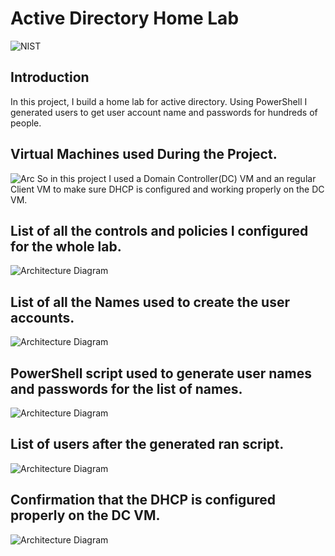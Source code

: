 # Active Directory Home Lab

![NIST](https://i.imgur.com/U8jdI5b.png)

## Introduction

In this project, I build a home lab for active directory. Using PowerShell I generated users to get user account name and passwords for hundreds of people. 

## Virtual Machines used During the Project.
![Arc](https://i.imgur.com/nMjYnVK.png)
So in this project I used a Domain Controller(DC) VM and an regular Client VM to make sure DHCP is configured and working properly on the DC VM.

## List of all the controls and policies I configured  for the whole lab.
![Architecture Diagram](https://i.imgur.com/PHk0VMq.png)

## List of all the Names used to create the user accounts.
![Architecture Diagram](https://i.imgur.com/X9JDrY9.png)


## PowerShell script used to generate user names and passwords for the list of names.
![Architecture Diagram](https://i.imgur.com/cXQoNCf.png)

## List of users after the generated ran script.
![Architecture Diagram](https://i.imgur.com/twqFQrJ.png)


## Confirmation that the DHCP is configured properly on the DC VM.
![Architecture Diagram](https://i.imgur.com/pcPIJ1K.png)


